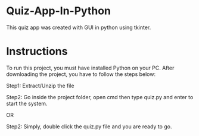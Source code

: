 # Quiz-App-In-Python
This quiz app was created with GUI in python using tkinter.
# Instructions
To run this project, you must have installed Python on your PC. After downloading the project, you have to follow the steps below:

Step1: Extract/Unzip the file

Step2: Go inside the project folder, open cmd then type quiz.py and enter to start the system.

OR

Step2: Simply, double click the quiz.py file and you are ready to go.
